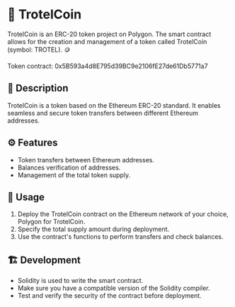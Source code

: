 # 🚀 TrotelCoin

TrotelCoin is an ERC-20 token project on Polygon. The smart contract allows for the creation and management of a token called TrotelCoin (symbol: TROTEL). 🪙

Token contract: 0x5B593a4d8E795d39BC9e2106fE27de61Db5771a7

## 📝 Description

TrotelCoin is a token based on the Ethereum ERC-20 standard. It enables seamless and secure token transfers between different Ethereum addresses.

## ⚙️ Features

- Token transfers between Ethereum addresses.
- Balances verification of addresses.
- Management of the total token supply.

## 🧰 Usage

1. Deploy the TrotelCoin contract on the Ethereum network of your choice, Polygon for TrotelCoin.
2. Specify the total supply amount during deployment.
3. Use the contract's functions to perform transfers and check balances.

## 🏗️ Development

- Solidity is used to write the smart contract.
- Make sure you have a compatible version of the Solidity compiler.
- Test and verify the security of the contract before deployment.
